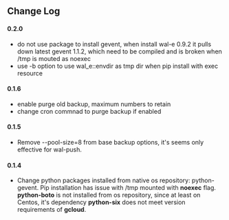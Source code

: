 ## Change Log

#### 0.2.0
- do not use package to install gevent, when install wal-e 0.9.2 it pulls down latest gevent 1.1.2, which need to be compiled and is broken when /tmp is mouted as noexec
- use -b option to use wal_e::envdir as tmp dir when pip install with exec resource

#### 0.1.6
- enable purge old backup, maximum numbers to retain
- change cron commnad to purge backup if enabled

#### 0.1.5
- Remove --pool-size=8 from base backup options, it's seems only effective for wal-push.

#### 0.1.4
- Change python packages installed from native os repository: python-gevent. Pip installation has issue with /tmp mounted with **noexec** flag. **python-boto** is not installed from os repository, since at least on Centos, it's dependency **python-six** does not meet version requirements of **gcloud**.
